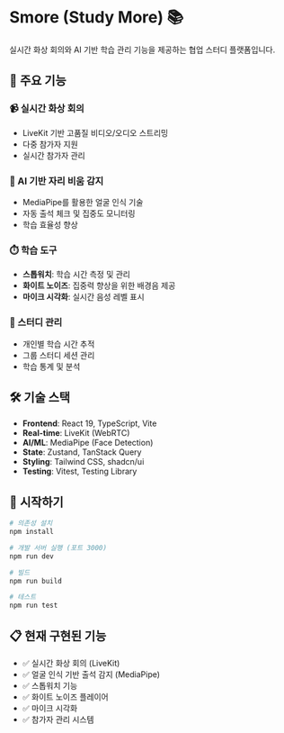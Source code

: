 # Smore (Study More) 📚

실시간 화상 회의와 AI 기반 학습 관리 기능을 제공하는 협업 스터디 플랫폼입니다.

## 🚀 주요 기능

### 📹 실시간 화상 회의

- LiveKit 기반 고품질 비디오/오디오 스트리밍
- 다중 참가자 지원
- 실시간 참가자 관리

### 🤖 AI 기반 자리 비움 감지

- MediaPipe를 활용한 얼굴 인식 기술
- 자동 출석 체크 및 집중도 모니터링
- 학습 효율성 향상

### ⏱️ 학습 도구

- **스톱워치**: 학습 시간 측정 및 관리
- **화이트 노이즈**: 집중력 향상을 위한 배경음 제공
- **마이크 시각화**: 실시간 음성 레벨 표시

### 🎯 스터디 관리

- 개인별 학습 시간 추적
- 그룹 스터디 세션 관리
- 학습 통계 및 분석

## 🛠️ 기술 스택

- **Frontend**: React 19, TypeScript, Vite
- **Real-time**: LiveKit (WebRTC)
- **AI/ML**: MediaPipe (Face Detection)
- **State**: Zustand, TanStack Query
- **Styling**: Tailwind CSS, shadcn/ui
- **Testing**: Vitest, Testing Library

## 🚀 시작하기

```bash
# 의존성 설치
npm install

# 개발 서버 실행 (포트 3000)
npm run dev

# 빌드
npm run build

# 테스트
npm run test
```

## 📋 현재 구현된 기능

- ✅ 실시간 화상 회의 (LiveKit)
- ✅ 얼굴 인식 기반 출석 감지 (MediaPipe)
- ✅ 스톱워치 기능
- ✅ 화이트 노이즈 플레이어
- ✅ 마이크 시각화
- ✅ 참가자 관리 시스템

